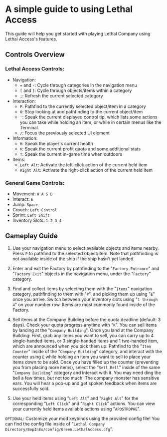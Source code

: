# A simple guide to using Lethal Access

This guide will help you get started with playing Lethal Company using Lethal Access's features.

## Controls Overview

### Lethal Access Controls:
- Navigation:
  - `=` and `-`: Cycle through categories in the navigation menu
  - `[` and `]`: Cycle through objects/items within a category
  - `;`: Refresh the current selected category
- Interaction:
  - `P`: Pathfind to the currently selected object/item in a category
  - `O`: Stop looking at and pathfinding to the current object/item
  - `'`: Speak the current displayed control tip, which lists some actions you can take while holding an item, or while in certain menus like the Terminal.
  - `/`: Focus the previously selected UI element
- Information:
  - `H`: Speak the player's current health
  - `K`: Speak the current profit quota and some additional stats
  - `T`: Speak the current in-game time when outdoors
- Items:
  - `Left Alt`: Activate the left-click action of the current held item
  - `Right Alt`: Activate the right-click action of the current held item

### General Game Controls:
- Movement: `W A S D`
- Interact: `E`
- Jump: `Space`
- Crouch: `Left Control`
- Sprint: `Left Shift`
- Inventory Slots: `1 2 3 4`

## Gameplay Guide

1. Use your navigation menu to select available objects and items nearby. Press `P` to pathfind to the selected object/item. Note that pathfinding is not available inside of the ship if the ship hasn't yet landed.

2. Enter and exit the Factory by pathfinding to the "`Factory Entrance`" and "`Factory Exit`" objects in the navigation menu, under the "`Factory`" category.

3. Find and collect items by selecting them with the "`Items`" navigation category, pathfinding to them with "`P`", and picking them up using "`E`" once you arrive. Switch between your inventory slots using "`1 through 4`" on your number row. Items are most commonly found inside of the Factory.

4. Sell items at the Company Building before the quota deadline (default: 3 days). Check your quota progress anytime with "`K`". You can sell items by landing at the "`Company Building`". Once you land at the Company Building: First, grab any items you want to sell, you can carry up to 4 single-handed items, or 3 single-handed items and 1 two-handed item, which are announced when you pick them up. Pathfind to the "`Item Counter`" inside of the "`Company Building`" category, and interact with the counter using `E` while holding an item you want to sell to place your items down to be sold. Once you have filled up the counter (preventing you from placing more items), select the "`Sell Bell`" inside of the same "`Company Building`" category and interact with it. You may need ding the bell a few times, but not too much! The company monster has sensitive ears. You will hear a pop-up and get spoken feedback when items are successfully sold.

5. Use your held items using "`Left Alt`" and "`Right Alt`" for the corresponding "`Left Click`" and "`Right Click`" actions. You can view your currently held items available actions using "`APOSTROPHE`".

`OPTIONAL`: Customize your mod keybinds using the provided config file! You can find the config file inside of "`Lethal Company Directory/BepInEx/config/Green.LethalAccess.cfg`".
